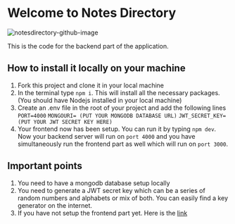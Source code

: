 # Welcome to Notes Directory
![notesdirectory-github-image](https://github.com/anik-bin/notesdirectory-frontend/assets/65410444/35aa51c2-0b07-4fd1-891f-f406e50bcf7a)

This is the code for the backend part of the application.

## How to install it locally on your machine

1. Fork this project and clone it in your local machine
2. In the terminal type `npm i`. This will install all the necessary packages. (You should have Nodejs installed in your local machine)
3. Create an .env file in the root of your project and add the following lines 
    `PORT=4000`
    `MONGOURI= (PUT YOUR MONGODB DATABASE URL)`
    `JWT_SECRET_KEY= (PUT YOUR JWT SECRET KEY HERE)`
4. Your frontend now has been setup. You can run it by typing `npm dev`. Now your backend server will run on `port 4000` and you have simultaneously run the frontend part as well which will run on `port 3000`.

## Important points

1. You need to have a mongodb database setup locally
2. You need to generate a JWT secret key which can be a series of random numbers and alphabets or mix of both. You can easily find a key generator on the internet.
3. If you have not setup the frontend part yet. Here is the [link](https://github.com/anik-bin/notesdirectory-backend)